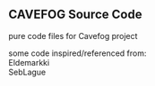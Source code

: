 ## CAVEFOG Source Code ##
pure code files for Cavefog project<br/>

some code inspired/referenced from:<br/>
Eldemarkki<br/>
SebLague
